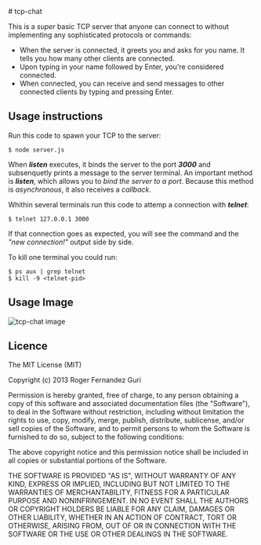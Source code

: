 # tcp-chat

This is a *super* basic TCP server that anyone can connect to without implementing any sophisticated protocols or commands:

  * When the server is connected, it greets you and asks for you name. It tells you how many other clients are connected.
  * Upon typing in your name followed by Enter, you're considered connected.
  * When connected, you can receive and send messages to other connected clients by typing and pressing Enter.


## Usage instructions

Run this code to spawn your TCP to the server:

    $ node server.js

When ***listen*** executes, it binds the server to the port ***3000*** and subsenquetly prints a message to the server terminal. An important method is ***listen***, which allows you to *bind the server to a port*. Because this method is *asynchronous*, it also receives a *callback*.

Whithin several terminals run this code to attemp a connection with ***telnet***:

    $ telnet 127.0.0.1 3000

If that connection goes as expected, you will see the command and the *"new connection!"* output side by side.

To kill one terminal you could run:

    $ ps aux | grep telnet
    $ kill -9 <telnet-pid>

## Usage Image

![tcp-chat image](https://github.com/rogerfernandezg/tcp-chat/blob/master/tcp-chat.png "tcp-chat image")

## Licence

The MIT License (MIT)

Copyright (c) 2013 Roger Fernandez Guri

Permission is hereby granted, free of charge, to any person obtaining a copy of
this software and associated documentation files (the "Software"), to deal in
the Software without restriction, including without limitation the rights to
use, copy, modify, merge, publish, distribute, sublicense, and/or sell copies of
the Software, and to permit persons to whom the Software is furnished to do so,
subject to the following conditions:

The above copyright notice and this permission notice shall be included in all
copies or substantial portions of the Software.

THE SOFTWARE IS PROVIDED "AS IS", WITHOUT WARRANTY OF ANY KIND, EXPRESS OR
IMPLIED, INCLUDING BUT NOT LIMITED TO THE WARRANTIES OF MERCHANTABILITY, FITNESS
FOR A PARTICULAR PURPOSE AND NONINFRINGEMENT. IN NO EVENT SHALL THE AUTHORS OR
COPYRIGHT HOLDERS BE LIABLE FOR ANY CLAIM, DAMAGES OR OTHER LIABILITY, WHETHER
IN AN ACTION OF CONTRACT, TORT OR OTHERWISE, ARISING FROM, OUT OF OR IN
CONNECTION WITH THE SOFTWARE OR THE USE OR OTHER DEALINGS IN THE SOFTWARE.
